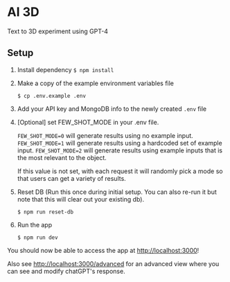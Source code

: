 # AI 3D

Text to 3D experiment using GPT-4

## Setup

1. Install dependency
   ```$ npm install```

2. Make a copy of the example environment variables file
   ```
   $ cp .env.example .env
   ```
   
3. Add your API key and MongoDB info to the newly created `.env` file

4. [Optional] set FEW_SHOT_MODE in your .env file.

   `FEW_SHOT_MODE=0` will generate results using no example input.
   `FEW_SHOT_MODE=1` will generate results using a hardcoded set of example input.
   `FEW_SHOT_MODE=2` will generate results using example inputs that is the most relevant to the object.
   
   If this value is not set, with each request it will randomly pick a mode so that users can get a variety of results.

5. Reset DB (Run this once during initial setup. You can also re-run it but note that this will clear out your existing db).
   ```
   $ npm run reset-db
   ```

6. Run the app
   ```
   $ npm run dev
   ```

You should now be able to access the app at [http://localhost:3000](http://localhost:3000)!

Also see [http://localhost:3000/advanced](http://localhost:3000/advanced) for an advanced view where you can see and modify chatGPT's response.
